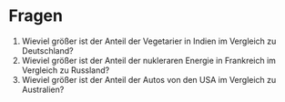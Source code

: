 # Fragen

1. Wieviel größer ist der Anteil der Vegetarier in Indien im Vergleich zu Deutschland?
2. Wieviel größer ist der Anteil der nukleraren Energie in Frankreich im Vergleich zu Russland?
3. Wieviel größer ist der Anteil der Autos von den USA im Vergleich zu Australien?
